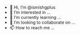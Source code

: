 - 👋 Hi, I’m @ismishgplus
- 👀 I’m interested in ...
- 🌱 I’m currently learning ...
- 💞️ I’m looking to collaborate on ...
- 📫 How to reach me ...

<!---
ismishgplus/ismishgplus is a ✨ special ✨ repository because its `README.md` (this file) appears on your GitHub profile.
You can click the Preview link to take a look at your changes.
--->
